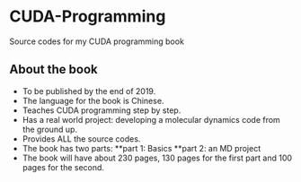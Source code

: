 # CUDA-Programming
Source codes for my CUDA programming book

## About the book
  * To be published by the end of 2019.
  * The language for the book is Chinese.
  * Teaches CUDA programming step by step.
  * Has a real world project: developing a molecular dynamics code from the ground up.
  * Provides ALL the source codes.
  * The book has two parts:
    **part 1: Basics
    **part 2: an MD project
  * The book will have about 230 pages, 130 pages for the first part and 100 pages for the second.
